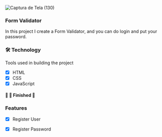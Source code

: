 ![Captura de Tela (130)](https://user-images.githubusercontent.com/62259770/100905591-03087200-34a7-11eb-90de-a7a34acdd1eb.png)


<h3>Form Validator</h3>

<p>In this project I create a Form Validator, and you can do login and put your password.</p>


<h3>🛠 Technology</h3>

<p>Tools used in building the project</p>

- [x]  HTML
- [x]  CSS
- [x]  JavaScript

 <h4> 
🚧   🚀 Finished  🚧
</h4>      

### Features

- [x] Register User
- [x] Register Password
                                                
